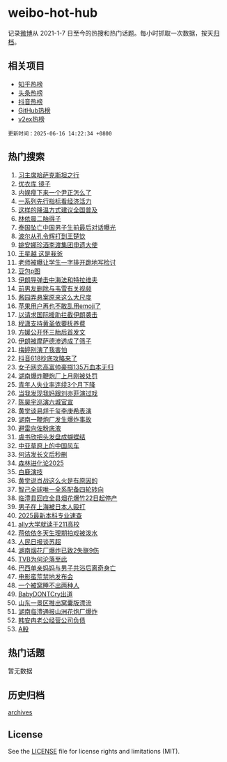 # weibo-hot-hub

记录[微博](https://www.weibo.com)从 2021-1-7 日至今的热搜和热门话题。每小时抓取一次数据，按天[归档](archives)。

## 相关项目

- [知乎热榜](https://github.com/lonnyzhang423/zhihu-hot-hub)
- [头条热榜](https://github.com/lonnyzhang423/toutiao-hot-hub)
- [抖音热榜](https://github.com/lonnyzhang423/douyin-hot-hub)
- [GitHub热榜](https://github.com/lonnyzhang423/github-hot-hub)
- [v2ex热榜](https://github.com/lonnyzhang423/v2ex-hot-hub)


`更新时间：2025-06-16 14:22:34 +0800`

## 热门搜索

1. [习主席哈萨克斯坦之行](https://m.weibo.cn/search?containerid=100103type%3D1%26t%3D10%26q%3D%23%E4%B9%A0%E4%B8%BB%E5%B8%AD%E5%93%88%E8%90%A8%E5%85%8B%E6%96%AF%E5%9D%A6%E4%B9%8B%E8%A1%8C%23&stream_entry_id=51&isnewpage=1&extparam=seat%3D1%26cate%3D10103%26q%3D%2523%25E4%25B9%25A0%25E4%25B8%25BB%25E5%25B8%25AD%25E5%2593%2588%25E8%2590%25A8%25E5%2585%258B%25E6%2596%25AF%25E5%259D%25A6%25E4%25B9%258B%25E8%25A1%258C%2523%26dgr%3D0%26filter_type%3Drealtimehot%26stream_entry_id%3D51%26c_type%3D51%26pos%3D0%26display_time%3D1750054953%26pre_seqid%3D175005495300501069412121)
1. [优衣库 镜子](https://m.weibo.cn/search?containerid=100103type%3D1%26t%3D10%26q%3D%E4%BC%98%E8%A1%A3%E5%BA%93+%E9%95%9C%E5%AD%90&stream_entry_id=31&isnewpage=1&extparam=seat%3D1%26filter_type%3Drealtimehot%26lcate%3D5001%26realpos%3D1%26cate%3D5001%26q%3D%25E4%25BC%2598%25E8%25A1%25A3%25E5%25BA%2593%2520%25E9%2595%259C%25E5%25AD%2590%26band_rank%3D1%26flag%3D2%26stream_entry_id%3D31%26pos%3D0%26c_type%3D31%26dgr%3D0%26display_time%3D1750054953%26pre_seqid%3D175005495300501069412121)
1. [内娱瘦下来一个尹正怎么了](https://m.weibo.cn/search?containerid=100103type%3D1%26t%3D10%26q%3D%E5%86%85%E5%A8%B1%E7%98%A6%E4%B8%8B%E6%9D%A5%E4%B8%80%E4%B8%AA%E5%B0%B9%E6%AD%A3%E6%80%8E%E4%B9%88%E4%BA%86&stream_entry_id=31&isnewpage=1&extparam=seat%3D1%26filter_type%3Drealtimehot%26lcate%3D5001%26realpos%3D2%26cate%3D5001%26q%3D%25E5%2586%2585%25E5%25A8%25B1%25E7%2598%25A6%25E4%25B8%258B%25E6%259D%25A5%25E4%25B8%2580%25E4%25B8%25AA%25E5%25B0%25B9%25E6%25AD%25A3%25E6%2580%258E%25E4%25B9%2588%25E4%25BA%2586%26band_rank%3D2%26flag%3D1%26stream_entry_id%3D31%26pos%3D1%26c_type%3D31%26dgr%3D0%26display_time%3D1750054953%26pre_seqid%3D175005495300501069412121)
1. [一系列先行指标看经济活力](https://m.weibo.cn/search?containerid=100103type%3D1%26t%3D10%26q%3D%23%E4%B8%80%E7%B3%BB%E5%88%97%E5%85%88%E8%A1%8C%E6%8C%87%E6%A0%87%E7%9C%8B%E7%BB%8F%E6%B5%8E%E6%B4%BB%E5%8A%9B%23&stream_entry_id=31&isnewpage=1&extparam=seat%3D1%26filter_type%3Drealtimehot%26lcate%3D5001%26realpos%3D3%26cate%3D5001%26q%3D%2523%25E4%25B8%2580%25E7%25B3%25BB%25E5%2588%2597%25E5%2585%2588%25E8%25A1%258C%25E6%258C%2587%25E6%25A0%2587%25E7%259C%258B%25E7%25BB%258F%25E6%25B5%258E%25E6%25B4%25BB%25E5%258A%259B%2523%26band_rank%3D3%26flag%3D0%26stream_entry_id%3D31%26pos%3D2%26c_type%3D31%26dgr%3D0%26display_time%3D1750054953%26pre_seqid%3D175005495300501069412121)
1. [这样的降温方式建议全国普及](https://m.weibo.cn/search?containerid=100103type%3D1%26t%3D10%26q%3D%23%E8%BF%99%E6%A0%B7%E7%9A%84%E9%99%8D%E6%B8%A9%E6%96%B9%E5%BC%8F%E5%BB%BA%E8%AE%AE%E5%85%A8%E5%9B%BD%E6%99%AE%E5%8F%8A%23&stream_entry_id=31&isnewpage=1&extparam=seat%3D1%26filter_type%3Drealtimehot%26lcate%3D5001%26c_type%3D31%26adid%3D290205%26cate%3D5001%26q%3D%2523%25E8%25BF%2599%25E6%25A0%25B7%25E7%259A%2584%25E9%2599%258D%25E6%25B8%25A9%25E6%2596%25B9%25E5%25BC%258F%25E5%25BB%25BA%25E8%25AE%25AE%25E5%2585%25A8%25E5%259B%25BD%25E6%2599%25AE%25E5%258F%258A%2523%26dgr%3D0%26topic_ad%3D1%26stream_entry_id%3D31%26pos%3D3%26is_ad_pos%3D1%26band_rank%3D4%26display_time%3D1750054953%26pre_seqid%3D175005495300501069412121)
1. [林依晨二胎得子](https://m.weibo.cn/search?containerid=100103type%3D1%26t%3D10%26q%3D%23%E6%9E%97%E4%BE%9D%E6%99%A8%E4%BA%8C%E8%83%8E%E5%BE%97%E5%AD%90%23&stream_entry_id=31&isnewpage=1&extparam=seat%3D1%26filter_type%3Drealtimehot%26lcate%3D5001%26realpos%3D4%26cate%3D5001%26q%3D%2523%25E6%259E%2597%25E4%25BE%259D%25E6%2599%25A8%25E4%25BA%258C%25E8%2583%258E%25E5%25BE%2597%25E5%25AD%2590%2523%26band_rank%3D4%26flag%3D2%26stream_entry_id%3D31%26pos%3D4%26c_type%3D31%26dgr%3D0%26display_time%3D1750054953%26pre_seqid%3D175005495300501069412121)
1. [泰国坠亡中国男子生前最后对话曝光](https://m.weibo.cn/search?containerid=100103type%3D1%26t%3D10%26q%3D%23%E6%B3%B0%E5%9B%BD%E5%9D%A0%E4%BA%A1%E4%B8%AD%E5%9B%BD%E7%94%B7%E5%AD%90%E7%94%9F%E5%89%8D%E6%9C%80%E5%90%8E%E5%AF%B9%E8%AF%9D%E6%9B%9D%E5%85%89%23&stream_entry_id=31&isnewpage=1&extparam=seat%3D1%26filter_type%3Drealtimehot%26lcate%3D5001%26realpos%3D5%26cate%3D5001%26q%3D%2523%25E6%25B3%25B0%25E5%259B%25BD%25E5%259D%25A0%25E4%25BA%25A1%25E4%25B8%25AD%25E5%259B%25BD%25E7%2594%25B7%25E5%25AD%2590%25E7%2594%259F%25E5%2589%258D%25E6%259C%2580%25E5%2590%258E%25E5%25AF%25B9%25E8%25AF%259D%25E6%259B%259D%25E5%2585%2589%2523%26band_rank%3D5%26flag%3D0%26stream_entry_id%3D31%26pos%3D5%26c_type%3D31%26dgr%3D0%26display_time%3D1750054953%26pre_seqid%3D175005495300501069412121)
1. [波尔从孔令辉打到王楚钦](https://m.weibo.cn/search?containerid=100103type%3D1%26t%3D10%26q%3D%23%E6%B3%A2%E5%B0%94%E4%BB%8E%E5%AD%94%E4%BB%A4%E8%BE%89%E6%89%93%E5%88%B0%E7%8E%8B%E6%A5%9A%E9%92%A6%23&stream_entry_id=31&isnewpage=1&extparam=seat%3D1%26filter_type%3Drealtimehot%26lcate%3D5001%26realpos%3D6%26cate%3D5001%26q%3D%2523%25E6%25B3%25A2%25E5%25B0%2594%25E4%25BB%258E%25E5%25AD%2594%25E4%25BB%25A4%25E8%25BE%2589%25E6%2589%2593%25E5%2588%25B0%25E7%258E%258B%25E6%25A5%259A%25E9%2592%25A6%2523%26band_rank%3D6%26flag%3D1%26stream_entry_id%3D31%26pos%3D6%26c_type%3D31%26dgr%3D0%26display_time%3D1750054953%26pre_seqid%3D175005495300501069412121)
1. [姚安娜珍酒李渡集团申遗大使](https://m.weibo.cn/search?containerid=100103type%3D1%26t%3D10%26q%3D%23%E5%A7%9A%E5%AE%89%E5%A8%9C%E7%8F%8D%E9%85%92%E6%9D%8E%E6%B8%A1%E9%9B%86%E5%9B%A2%E7%94%B3%E9%81%97%E5%A4%A7%E4%BD%BF%23&stream_entry_id=31&isnewpage=1&extparam=seat%3D1%26filter_type%3Drealtimehot%26lcate%3D5001%26c_type%3D31%26adid%3D290211%26cate%3D5001%26q%3D%2523%25E5%25A7%259A%25E5%25AE%2589%25E5%25A8%259C%25E7%258F%258D%25E9%2585%2592%25E6%259D%258E%25E6%25B8%25A1%25E9%259B%2586%25E5%259B%25A2%25E7%2594%25B3%25E9%2581%2597%25E5%25A4%25A7%25E4%25BD%25BF%2523%26dgr%3D0%26topic_ad%3D1%26stream_entry_id%3D31%26pos%3D7%26is_ad_pos%3D1%26band_rank%3D7%26display_time%3D1750054953%26pre_seqid%3D175005495300501069412121)
1. [王星越 这是我爸](https://m.weibo.cn/search?containerid=100103type%3D1%26t%3D10%26q%3D%E7%8E%8B%E6%98%9F%E8%B6%8A+%E8%BF%99%E6%98%AF%E6%88%91%E7%88%B8&stream_entry_id=31&isnewpage=1&extparam=seat%3D1%26filter_type%3Drealtimehot%26lcate%3D5001%26realpos%3D7%26cate%3D5001%26q%3D%25E7%258E%258B%25E6%2598%259F%25E8%25B6%258A%2520%25E8%25BF%2599%25E6%2598%25AF%25E6%2588%2591%25E7%2588%25B8%26band_rank%3D7%26flag%3D0%26stream_entry_id%3D31%26pos%3D8%26c_type%3D31%26dgr%3D0%26display_time%3D1750054953%26pre_seqid%3D175005495300501069412121)
1. [老师被曝让学生一字排开跪地写检讨](https://m.weibo.cn/search?containerid=100103type%3D1%26t%3D10%26q%3D%23%E8%80%81%E5%B8%88%E8%A2%AB%E6%9B%9D%E8%AE%A9%E5%AD%A6%E7%94%9F%E4%B8%80%E5%AD%97%E6%8E%92%E5%BC%80%E8%B7%AA%E5%9C%B0%E5%86%99%E6%A3%80%E8%AE%A8%23&stream_entry_id=31&isnewpage=1&extparam=seat%3D1%26filter_type%3Drealtimehot%26lcate%3D5001%26realpos%3D8%26cate%3D5001%26q%3D%2523%25E8%2580%2581%25E5%25B8%2588%25E8%25A2%25AB%25E6%259B%259D%25E8%25AE%25A9%25E5%25AD%25A6%25E7%2594%259F%25E4%25B8%2580%25E5%25AD%2597%25E6%258E%2592%25E5%25BC%2580%25E8%25B7%25AA%25E5%259C%25B0%25E5%2586%2599%25E6%25A3%2580%25E8%25AE%25A8%2523%26band_rank%3D8%26flag%3D1%26stream_entry_id%3D31%26pos%3D9%26c_type%3D31%26dgr%3D0%26display_time%3D1750054953%26pre_seqid%3D175005495300501069412121)
1. [豆包p图](https://m.weibo.cn/search?containerid=100103type%3D1%26t%3D10%26q%3D%E8%B1%86%E5%8C%85p%E5%9B%BE&stream_entry_id=31&isnewpage=1&extparam=seat%3D1%26filter_type%3Drealtimehot%26lcate%3D5001%26realpos%3D9%26cate%3D5001%26q%3D%25E8%25B1%2586%25E5%258C%2585p%25E5%259B%25BE%26band_rank%3D9%26flag%3D0%26stream_entry_id%3D31%26pos%3D10%26c_type%3D31%26dgr%3D0%26display_time%3D1750054953%26pre_seqid%3D175005495300501069412121)
1. [伊朗导弹击中海法和特拉维夫](https://m.weibo.cn/search?containerid=100103type%3D1%26t%3D10%26q%3D%23%E4%BC%8A%E6%9C%97%E5%AF%BC%E5%BC%B9%E5%87%BB%E4%B8%AD%E6%B5%B7%E6%B3%95%E5%92%8C%E7%89%B9%E6%8B%89%E7%BB%B4%E5%A4%AB%23&stream_entry_id=31&isnewpage=1&extparam=seat%3D1%26filter_type%3Drealtimehot%26lcate%3D5001%26realpos%3D10%26cate%3D5001%26q%3D%2523%25E4%25BC%258A%25E6%259C%2597%25E5%25AF%25BC%25E5%25BC%25B9%25E5%2587%25BB%25E4%25B8%25AD%25E6%25B5%25B7%25E6%25B3%2595%25E5%2592%258C%25E7%2589%25B9%25E6%258B%2589%25E7%25BB%25B4%25E5%25A4%25AB%2523%26band_rank%3D10%26flag%3D0%26stream_entry_id%3D31%26pos%3D11%26c_type%3D31%26dgr%3D0%26display_time%3D1750054953%26pre_seqid%3D175005495300501069412121)
1. [前男友删除与韦雪有关视频](https://m.weibo.cn/search?containerid=100103type%3D1%26t%3D10%26q%3D%23%E5%89%8D%E7%94%B7%E5%8F%8B%E5%88%A0%E9%99%A4%E4%B8%8E%E9%9F%A6%E9%9B%AA%E6%9C%89%E5%85%B3%E8%A7%86%E9%A2%91%23&stream_entry_id=31&isnewpage=1&extparam=seat%3D1%26filter_type%3Drealtimehot%26lcate%3D5001%26realpos%3D11%26cate%3D5001%26q%3D%2523%25E5%2589%258D%25E7%2594%25B7%25E5%258F%258B%25E5%2588%25A0%25E9%2599%25A4%25E4%25B8%258E%25E9%259F%25A6%25E9%259B%25AA%25E6%259C%2589%25E5%2585%25B3%25E8%25A7%2586%25E9%25A2%2591%2523%26band_rank%3D11%26flag%3D1%26stream_entry_id%3D31%26pos%3D12%26c_type%3D31%26dgr%3D0%26display_time%3D1750054953%26pre_seqid%3D175005495300501069412121)
1. [酱园弄悬案原来这么大尺度](https://m.weibo.cn/search?containerid=100103type%3D1%26t%3D10%26q%3D%E9%85%B1%E5%9B%AD%E5%BC%84%E6%82%AC%E6%A1%88%E5%8E%9F%E6%9D%A5%E8%BF%99%E4%B9%88%E5%A4%A7%E5%B0%BA%E5%BA%A6&stream_entry_id=31&isnewpage=1&extparam=seat%3D1%26filter_type%3Drealtimehot%26lcate%3D5001%26realpos%3D12%26cate%3D5001%26q%3D%25E9%2585%25B1%25E5%259B%25AD%25E5%25BC%2584%25E6%2582%25AC%25E6%25A1%2588%25E5%258E%259F%25E6%259D%25A5%25E8%25BF%2599%25E4%25B9%2588%25E5%25A4%25A7%25E5%25B0%25BA%25E5%25BA%25A6%26band_rank%3D12%26flag%3D1%26stream_entry_id%3D31%26pos%3D13%26c_type%3D31%26dgr%3D0%26display_time%3D1750054953%26pre_seqid%3D175005495300501069412121)
1. [苹果用户再也不敢乱用emoji了](https://m.weibo.cn/search?containerid=100103type%3D1%26t%3D10%26q%3D%E8%8B%B9%E6%9E%9C%E7%94%A8%E6%88%B7%E5%86%8D%E4%B9%9F%E4%B8%8D%E6%95%A2%E4%B9%B1%E7%94%A8emoji%E4%BA%86&stream_entry_id=31&isnewpage=1&extparam=seat%3D1%26filter_type%3Drealtimehot%26lcate%3D5001%26realpos%3D13%26cate%3D5001%26q%3D%25E8%258B%25B9%25E6%259E%259C%25E7%2594%25A8%25E6%2588%25B7%25E5%2586%258D%25E4%25B9%259F%25E4%25B8%258D%25E6%2595%25A2%25E4%25B9%25B1%25E7%2594%25A8emoji%25E4%25BA%2586%26band_rank%3D13%26flag%3D0%26stream_entry_id%3D31%26pos%3D14%26c_type%3D31%26dgr%3D0%26display_time%3D1750054953%26pre_seqid%3D175005495300501069412121)
1. [以请求国际援助拦截伊朗袭击](https://m.weibo.cn/search?containerid=100103type%3D1%26t%3D10%26q%3D%E4%BB%A5%E8%AF%B7%E6%B1%82%E5%9B%BD%E9%99%85%E6%8F%B4%E5%8A%A9%E6%8B%A6%E6%88%AA%E4%BC%8A%E6%9C%97%E8%A2%AD%E5%87%BB&stream_entry_id=31&isnewpage=1&extparam=seat%3D1%26filter_type%3Drealtimehot%26lcate%3D5001%26realpos%3D14%26cate%3D5001%26q%3D%25E4%25BB%25A5%25E8%25AF%25B7%25E6%25B1%2582%25E5%259B%25BD%25E9%2599%2585%25E6%258F%25B4%25E5%258A%25A9%25E6%258B%25A6%25E6%2588%25AA%25E4%25BC%258A%25E6%259C%2597%25E8%25A2%25AD%25E5%2587%25BB%26band_rank%3D14%26flag%3D0%26stream_entry_id%3D31%26pos%3D15%26c_type%3D31%26dgr%3D0%26display_time%3D1750054953%26pre_seqid%3D175005495300501069412121)
1. [程潇支持黄圣依要抚养费](https://m.weibo.cn/search?containerid=100103type%3D1%26t%3D10%26q%3D%E7%A8%8B%E6%BD%87%E6%94%AF%E6%8C%81%E9%BB%84%E5%9C%A3%E4%BE%9D%E8%A6%81%E6%8A%9A%E5%85%BB%E8%B4%B9&stream_entry_id=31&isnewpage=1&extparam=seat%3D1%26filter_type%3Drealtimehot%26lcate%3D5001%26realpos%3D15%26cate%3D5001%26q%3D%25E7%25A8%258B%25E6%25BD%2587%25E6%2594%25AF%25E6%258C%2581%25E9%25BB%2584%25E5%259C%25A3%25E4%25BE%259D%25E8%25A6%2581%25E6%258A%259A%25E5%2585%25BB%25E8%25B4%25B9%26band_rank%3D15%26flag%3D1%26stream_entry_id%3D31%26pos%3D16%26c_type%3D31%26dgr%3D0%26display_time%3D1750054953%26pre_seqid%3D175005495300501069412121)
1. [方媛公开怀三胎后首发文](https://m.weibo.cn/search?containerid=100103type%3D1%26t%3D10%26q%3D%23%E6%96%B9%E5%AA%9B%E5%85%AC%E5%BC%80%E6%80%80%E4%B8%89%E8%83%8E%E5%90%8E%E9%A6%96%E5%8F%91%E6%96%87%23&stream_entry_id=31&isnewpage=1&extparam=seat%3D1%26filter_type%3Drealtimehot%26lcate%3D5001%26realpos%3D16%26cate%3D5001%26q%3D%2523%25E6%2596%25B9%25E5%25AA%259B%25E5%2585%25AC%25E5%25BC%2580%25E6%2580%2580%25E4%25B8%2589%25E8%2583%258E%25E5%2590%258E%25E9%25A6%2596%25E5%258F%2591%25E6%2596%2587%2523%26band_rank%3D16%26flag%3D1%26stream_entry_id%3D31%26pos%3D17%26c_type%3D31%26dgr%3D0%26display_time%3D1750054953%26pre_seqid%3D175005495300501069412121)
1. [伊朗被摩萨德渗透成了筛子](https://m.weibo.cn/search?containerid=100103type%3D1%26t%3D10%26q%3D%23%E4%BC%8A%E6%9C%97%E8%A2%AB%E6%91%A9%E8%90%A8%E5%BE%B7%E6%B8%97%E9%80%8F%E6%88%90%E4%BA%86%E7%AD%9B%E5%AD%90%23&stream_entry_id=31&isnewpage=1&extparam=seat%3D1%26filter_type%3Drealtimehot%26lcate%3D5001%26realpos%3D17%26cate%3D5001%26q%3D%2523%25E4%25BC%258A%25E6%259C%2597%25E8%25A2%25AB%25E6%2591%25A9%25E8%2590%25A8%25E5%25BE%25B7%25E6%25B8%2597%25E9%2580%258F%25E6%2588%2590%25E4%25BA%2586%25E7%25AD%259B%25E5%25AD%2590%2523%26band_rank%3D17%26flag%3D0%26stream_entry_id%3D31%26pos%3D18%26c_type%3D31%26dgr%3D0%26display_time%3D1750054953%26pre_seqid%3D175005495300501069412121)
1. [梅婷别演了我害怕](https://m.weibo.cn/search?containerid=100103type%3D1%26t%3D10%26q%3D%E6%A2%85%E5%A9%B7%E5%88%AB%E6%BC%94%E4%BA%86%E6%88%91%E5%AE%B3%E6%80%95&stream_entry_id=31&isnewpage=1&extparam=seat%3D1%26filter_type%3Drealtimehot%26lcate%3D5001%26realpos%3D18%26cate%3D5001%26q%3D%25E6%25A2%2585%25E5%25A9%25B7%25E5%2588%25AB%25E6%25BC%2594%25E4%25BA%2586%25E6%2588%2591%25E5%25AE%25B3%25E6%2580%2595%26band_rank%3D18%26flag%3D2%26stream_entry_id%3D31%26pos%3D19%26c_type%3D31%26dgr%3D0%26display_time%3D1750054953%26pre_seqid%3D175005495300501069412121)
1. [抖音618抄底攻略来了](https://m.weibo.cn/search?containerid=100103type%3D1%26t%3D10%26q%3D%23%E6%8A%96%E9%9F%B3618%E6%8A%84%E5%BA%95%E6%94%BB%E7%95%A5%E6%9D%A5%E4%BA%86%23&stream_entry_id=31&isnewpage=1&extparam=seat%3D1%26filter_type%3Drealtimehot%26lcate%3D5001%26realpos%3D19%26cate%3D5001%26q%3D%2523%25E6%258A%2596%25E9%259F%25B3618%25E6%258A%2584%25E5%25BA%2595%25E6%2594%25BB%25E7%2595%25A5%25E6%259D%25A5%25E4%25BA%2586%2523%26band_rank%3D19%26flag%3D1%26stream_entry_id%3D31%26pos%3D20%26c_type%3D31%26dgr%3D0%26display_time%3D1750054953%26pre_seqid%3D175005495300501069412121)
1. [女子网恋高富帅豪掷135万血本无归](https://m.weibo.cn/search?containerid=100103type%3D1%26t%3D10%26q%3D%23%E5%A5%B3%E5%AD%90%E7%BD%91%E6%81%8B%E9%AB%98%E5%AF%8C%E5%B8%85%E8%B1%AA%E6%8E%B7135%E4%B8%87%E8%A1%80%E6%9C%AC%E6%97%A0%E5%BD%92%23&stream_entry_id=31&isnewpage=1&extparam=seat%3D1%26filter_type%3Drealtimehot%26lcate%3D5001%26realpos%3D20%26cate%3D5001%26q%3D%2523%25E5%25A5%25B3%25E5%25AD%2590%25E7%25BD%2591%25E6%2581%258B%25E9%25AB%2598%25E5%25AF%258C%25E5%25B8%2585%25E8%25B1%25AA%25E6%258E%25B7135%25E4%25B8%2587%25E8%25A1%2580%25E6%259C%25AC%25E6%2597%25A0%25E5%25BD%2592%2523%26band_rank%3D20%26flag%3D1%26stream_entry_id%3D31%26pos%3D21%26c_type%3D31%26dgr%3D0%26display_time%3D1750054953%26pre_seqid%3D175005495300501069412121)
1. [湖南爆炸鞭炮厂上月刚被处罚](https://m.weibo.cn/search?containerid=100103type%3D1%26t%3D10%26q%3D%23%E6%B9%96%E5%8D%97%E7%88%86%E7%82%B8%E9%9E%AD%E7%82%AE%E5%8E%82%E4%B8%8A%E6%9C%88%E5%88%9A%E8%A2%AB%E5%A4%84%E7%BD%9A%23&stream_entry_id=31&isnewpage=1&extparam=seat%3D1%26filter_type%3Drealtimehot%26lcate%3D5001%26realpos%3D21%26cate%3D5001%26q%3D%2523%25E6%25B9%2596%25E5%258D%2597%25E7%2588%2586%25E7%2582%25B8%25E9%259E%25AD%25E7%2582%25AE%25E5%258E%2582%25E4%25B8%258A%25E6%259C%2588%25E5%2588%259A%25E8%25A2%25AB%25E5%25A4%2584%25E7%25BD%259A%2523%26band_rank%3D21%26flag%3D1%26stream_entry_id%3D31%26pos%3D22%26c_type%3D31%26dgr%3D0%26display_time%3D1750054953%26pre_seqid%3D175005495300501069412121)
1. [青年人失业率连续3个月下降](https://m.weibo.cn/search?containerid=100103type%3D1%26t%3D10%26q%3D%23%E9%9D%92%E5%B9%B4%E4%BA%BA%E5%A4%B1%E4%B8%9A%E7%8E%87%E8%BF%9E%E7%BB%AD3%E4%B8%AA%E6%9C%88%E4%B8%8B%E9%99%8D%23&stream_entry_id=31&isnewpage=1&extparam=seat%3D1%26filter_type%3Drealtimehot%26lcate%3D5001%26realpos%3D22%26cate%3D5001%26q%3D%2523%25E9%259D%2592%25E5%25B9%25B4%25E4%25BA%25BA%25E5%25A4%25B1%25E4%25B8%259A%25E7%258E%2587%25E8%25BF%259E%25E7%25BB%25AD3%25E4%25B8%25AA%25E6%259C%2588%25E4%25B8%258B%25E9%2599%258D%2523%26band_rank%3D22%26flag%3D1%26stream_entry_id%3D31%26pos%3D23%26c_type%3D31%26dgr%3D0%26display_time%3D1750054953%26pre_seqid%3D175005495300501069412121)
1. [当我发现我妈跟刘亦菲演过戏](https://m.weibo.cn/search?containerid=100103type%3D1%26t%3D10%26q%3D%E5%BD%93%E6%88%91%E5%8F%91%E7%8E%B0%E6%88%91%E5%A6%88%E8%B7%9F%E5%88%98%E4%BA%A6%E8%8F%B2%E6%BC%94%E8%BF%87%E6%88%8F&stream_entry_id=31&isnewpage=1&extparam=seat%3D1%26filter_type%3Drealtimehot%26lcate%3D5001%26realpos%3D23%26cate%3D5001%26q%3D%25E5%25BD%2593%25E6%2588%2591%25E5%258F%2591%25E7%258E%25B0%25E6%2588%2591%25E5%25A6%2588%25E8%25B7%259F%25E5%2588%2598%25E4%25BA%25A6%25E8%258F%25B2%25E6%25BC%2594%25E8%25BF%2587%25E6%2588%258F%26band_rank%3D23%26flag%3D0%26stream_entry_id%3D31%26pos%3D24%26c_type%3D31%26dgr%3D0%26display_time%3D1750054953%26pre_seqid%3D175005495300501069412121)
1. [陈昊宇巡演六城官宣](https://m.weibo.cn/search?containerid=100103type%3D1%26t%3D10%26q%3D%23%E9%99%88%E6%98%8A%E5%AE%87%E5%B7%A1%E6%BC%94%E5%85%AD%E5%9F%8E%E5%AE%98%E5%AE%A3%23&stream_entry_id=31&isnewpage=1&extparam=seat%3D1%26filter_type%3Drealtimehot%26lcate%3D5001%26realpos%3D24%26cate%3D5001%26q%3D%2523%25E9%2599%2588%25E6%2598%258A%25E5%25AE%2587%25E5%25B7%25A1%25E6%25BC%2594%25E5%2585%25AD%25E5%259F%258E%25E5%25AE%2598%25E5%25AE%25A3%2523%26band_rank%3D24%26flag%3D1%26stream_entry_id%3D31%26pos%3D25%26c_type%3D31%26dgr%3D0%26display_time%3D1750054953%26pre_seqid%3D175005495300501069412121)
1. [黄觉谈易烊千玺李庚希表演](https://m.weibo.cn/search?containerid=100103type%3D1%26t%3D10%26q%3D%23%E9%BB%84%E8%A7%89%E8%B0%88%E6%98%93%E7%83%8A%E5%8D%83%E7%8E%BA%E6%9D%8E%E5%BA%9A%E5%B8%8C%E8%A1%A8%E6%BC%94%23&stream_entry_id=31&isnewpage=1&extparam=seat%3D1%26filter_type%3Drealtimehot%26lcate%3D5001%26realpos%3D25%26cate%3D5001%26q%3D%2523%25E9%25BB%2584%25E8%25A7%2589%25E8%25B0%2588%25E6%2598%2593%25E7%2583%258A%25E5%258D%2583%25E7%258E%25BA%25E6%259D%258E%25E5%25BA%259A%25E5%25B8%258C%25E8%25A1%25A8%25E6%25BC%2594%2523%26band_rank%3D25%26flag%3D1%26stream_entry_id%3D31%26pos%3D26%26c_type%3D31%26dgr%3D0%26display_time%3D1750054953%26pre_seqid%3D175005495300501069412121)
1. [湖南一鞭炮厂发生爆炸事故](https://m.weibo.cn/search?containerid=100103type%3D1%26t%3D10%26q%3D%23%E6%B9%96%E5%8D%97%E4%B8%80%E9%9E%AD%E7%82%AE%E5%8E%82%E5%8F%91%E7%94%9F%E7%88%86%E7%82%B8%E4%BA%8B%E6%95%85%23&stream_entry_id=31&isnewpage=1&extparam=seat%3D1%26filter_type%3Drealtimehot%26lcate%3D5001%26realpos%3D26%26cate%3D5001%26q%3D%2523%25E6%25B9%2596%25E5%258D%2597%25E4%25B8%2580%25E9%259E%25AD%25E7%2582%25AE%25E5%258E%2582%25E5%258F%2591%25E7%2594%259F%25E7%2588%2586%25E7%2582%25B8%25E4%25BA%258B%25E6%2595%2585%2523%26band_rank%3D26%26flag%3D0%26stream_entry_id%3D31%26pos%3D27%26c_type%3D31%26dgr%3D0%26display_time%3D1750054953%26pre_seqid%3D175005495300501069412121)
1. [避雷向佐粉底液](https://m.weibo.cn/search?containerid=100103type%3D1%26t%3D10%26q%3D%E9%81%BF%E9%9B%B7%E5%90%91%E4%BD%90%E7%B2%89%E5%BA%95%E6%B6%B2&stream_entry_id=31&isnewpage=1&extparam=seat%3D1%26filter_type%3Drealtimehot%26lcate%3D5001%26realpos%3D27%26cate%3D5001%26q%3D%25E9%2581%25BF%25E9%259B%25B7%25E5%2590%2591%25E4%25BD%2590%25E7%25B2%2589%25E5%25BA%2595%25E6%25B6%25B2%26band_rank%3D27%26flag%3D1%26stream_entry_id%3D31%26pos%3D28%26c_type%3D31%26dgr%3D0%26display_time%3D1750054953%26pre_seqid%3D175005495300501069412121)
1. [虞书欣把头发盘成蝴蝶结](https://m.weibo.cn/search?containerid=100103type%3D1%26t%3D10%26q%3D%E8%99%9E%E4%B9%A6%E6%AC%A3%E6%8A%8A%E5%A4%B4%E5%8F%91%E7%9B%98%E6%88%90%E8%9D%B4%E8%9D%B6%E7%BB%93&stream_entry_id=31&isnewpage=1&extparam=seat%3D1%26filter_type%3Drealtimehot%26lcate%3D5001%26realpos%3D28%26cate%3D5001%26q%3D%25E8%2599%259E%25E4%25B9%25A6%25E6%25AC%25A3%25E6%258A%258A%25E5%25A4%25B4%25E5%258F%2591%25E7%259B%2598%25E6%2588%2590%25E8%259D%25B4%25E8%259D%25B6%25E7%25BB%2593%26band_rank%3D28%26flag%3D1%26stream_entry_id%3D31%26pos%3D29%26c_type%3D31%26dgr%3D0%26display_time%3D1750054953%26pre_seqid%3D175005495300501069412121)
1. [中亚草原上的中国风车](https://m.weibo.cn/search?containerid=100103type%3D1%26t%3D10%26q%3D%23%E4%B8%AD%E4%BA%9A%E8%8D%89%E5%8E%9F%E4%B8%8A%E7%9A%84%E4%B8%AD%E5%9B%BD%E9%A3%8E%E8%BD%A6%23&stream_entry_id=31&isnewpage=1&extparam=seat%3D1%26filter_type%3Drealtimehot%26lcate%3D5001%26realpos%3D29%26cate%3D5001%26q%3D%2523%25E4%25B8%25AD%25E4%25BA%259A%25E8%258D%2589%25E5%258E%259F%25E4%25B8%258A%25E7%259A%2584%25E4%25B8%25AD%25E5%259B%25BD%25E9%25A3%258E%25E8%25BD%25A6%2523%26band_rank%3D29%26flag%3D1%26stream_entry_id%3D31%26pos%3D30%26c_type%3D31%26dgr%3D0%26display_time%3D1750054953%26pre_seqid%3D175005495300501069412121)
1. [何洁发长文后秒删](https://m.weibo.cn/search?containerid=100103type%3D1%26t%3D10%26q%3D%23%E4%BD%95%E6%B4%81%E5%8F%91%E9%95%BF%E6%96%87%E5%90%8E%E7%A7%92%E5%88%A0%23&stream_entry_id=31&isnewpage=1&extparam=seat%3D1%26filter_type%3Drealtimehot%26lcate%3D5001%26realpos%3D30%26cate%3D5001%26q%3D%2523%25E4%25BD%2595%25E6%25B4%2581%25E5%258F%2591%25E9%2595%25BF%25E6%2596%2587%25E5%2590%258E%25E7%25A7%2592%25E5%2588%25A0%2523%26band_rank%3D30%26flag%3D0%26stream_entry_id%3D31%26pos%3D31%26c_type%3D31%26dgr%3D0%26display_time%3D1750054953%26pre_seqid%3D175005495300501069412121)
1. [森林进化论2025](https://m.weibo.cn/search?containerid=100103type%3D1%26t%3D10%26q%3D%23%E6%A3%AE%E6%9E%97%E8%BF%9B%E5%8C%96%E8%AE%BA2025%23&stream_entry_id=31&isnewpage=1&extparam=seat%3D1%26filter_type%3Drealtimehot%26lcate%3D5001%26realpos%3D31%26cate%3D5001%26q%3D%2523%25E6%25A3%25AE%25E6%259E%2597%25E8%25BF%259B%25E5%258C%2596%25E8%25AE%25BA2025%2523%26band_rank%3D31%26flag%3D1%26stream_entry_id%3D31%26pos%3D32%26c_type%3D31%26dgr%3D0%26display_time%3D1750054953%26pre_seqid%3D175005495300501069412121)
1. [白鹿演技](https://m.weibo.cn/search?containerid=100103type%3D1%26t%3D10%26q%3D%E7%99%BD%E9%B9%BF%E6%BC%94%E6%8A%80&stream_entry_id=31&isnewpage=1&extparam=seat%3D1%26filter_type%3Drealtimehot%26lcate%3D5001%26realpos%3D32%26cate%3D5001%26q%3D%25E7%2599%25BD%25E9%25B9%25BF%25E6%25BC%2594%25E6%258A%2580%26band_rank%3D32%26flag%3D0%26stream_entry_id%3D31%26pos%3D33%26c_type%3D31%26dgr%3D0%26display_time%3D1750054953%26pre_seqid%3D175005495300501069412121)
1. [黄觉说肖战这么火是有原因的](https://m.weibo.cn/search?containerid=100103type%3D1%26t%3D10%26q%3D%23%E9%BB%84%E8%A7%89%E8%AF%B4%E8%82%96%E6%88%98%E8%BF%99%E4%B9%88%E7%81%AB%E6%98%AF%E6%9C%89%E5%8E%9F%E5%9B%A0%E7%9A%84%23&stream_entry_id=31&isnewpage=1&extparam=seat%3D1%26filter_type%3Drealtimehot%26lcate%3D5001%26realpos%3D33%26cate%3D5001%26q%3D%2523%25E9%25BB%2584%25E8%25A7%2589%25E8%25AF%25B4%25E8%2582%2596%25E6%2588%2598%25E8%25BF%2599%25E4%25B9%2588%25E7%2581%25AB%25E6%2598%25AF%25E6%259C%2589%25E5%258E%259F%25E5%259B%25A0%25E7%259A%2584%2523%26band_rank%3D33%26flag%3D1%26stream_entry_id%3D31%26pos%3D34%26c_type%3D31%26dgr%3D0%26display_time%3D1750054953%26pre_seqid%3D175005495300501069412121)
1. [智己全球唯一全系配备四轮转向](https://m.weibo.cn/search?containerid=100103type%3D1%26t%3D10%26q%3D%23%E6%99%BA%E5%B7%B1%E5%85%A8%E7%90%83%E5%94%AF%E4%B8%80%E5%85%A8%E7%B3%BB%E9%85%8D%E5%A4%87%E5%9B%9B%E8%BD%AE%E8%BD%AC%E5%90%91%23&stream_entry_id=31&isnewpage=1&extparam=seat%3D1%26filter_type%3Drealtimehot%26lcate%3D5001%26realpos%3D34%26cate%3D5001%26q%3D%2523%25E6%2599%25BA%25E5%25B7%25B1%25E5%2585%25A8%25E7%2590%2583%25E5%2594%25AF%25E4%25B8%2580%25E5%2585%25A8%25E7%25B3%25BB%25E9%2585%258D%25E5%25A4%2587%25E5%259B%259B%25E8%25BD%25AE%25E8%25BD%25AC%25E5%2590%2591%2523%26band_rank%3D34%26flag%3D1%26stream_entry_id%3D31%26pos%3D35%26c_type%3D31%26dgr%3D0%26display_time%3D1750054953%26pre_seqid%3D175005495300501069412121)
1. [临澧县回应全县烟花爆竹22日起停产](https://m.weibo.cn/search?containerid=100103type%3D1%26t%3D10%26q%3D%23%E4%B8%B4%E6%BE%A7%E5%8E%BF%E5%9B%9E%E5%BA%94%E5%85%A8%E5%8E%BF%E7%83%9F%E8%8A%B1%E7%88%86%E7%AB%B922%E6%97%A5%E8%B5%B7%E5%81%9C%E4%BA%A7%23&stream_entry_id=31&isnewpage=1&extparam=seat%3D1%26filter_type%3Drealtimehot%26lcate%3D5001%26realpos%3D35%26cate%3D5001%26q%3D%2523%25E4%25B8%25B4%25E6%25BE%25A7%25E5%258E%25BF%25E5%259B%259E%25E5%25BA%2594%25E5%2585%25A8%25E5%258E%25BF%25E7%2583%259F%25E8%258A%25B1%25E7%2588%2586%25E7%25AB%25B922%25E6%2597%25A5%25E8%25B5%25B7%25E5%2581%259C%25E4%25BA%25A7%2523%26band_rank%3D35%26flag%3D1%26stream_entry_id%3D31%26pos%3D36%26c_type%3D31%26dgr%3D0%26display_time%3D1750054953%26pre_seqid%3D175005495300501069412121)
1. [男子在上海被日本人殴打](https://m.weibo.cn/search?containerid=100103type%3D1%26t%3D10%26q%3D%E7%94%B7%E5%AD%90%E5%9C%A8%E4%B8%8A%E6%B5%B7%E8%A2%AB%E6%97%A5%E6%9C%AC%E4%BA%BA%E6%AE%B4%E6%89%93&stream_entry_id=31&isnewpage=1&extparam=seat%3D1%26filter_type%3Drealtimehot%26lcate%3D5001%26realpos%3D36%26cate%3D5001%26q%3D%25E7%2594%25B7%25E5%25AD%2590%25E5%259C%25A8%25E4%25B8%258A%25E6%25B5%25B7%25E8%25A2%25AB%25E6%2597%25A5%25E6%259C%25AC%25E4%25BA%25BA%25E6%25AE%25B4%25E6%2589%2593%26band_rank%3D36%26flag%3D0%26stream_entry_id%3D31%26pos%3D37%26c_type%3D31%26dgr%3D0%26display_time%3D1750054953%26pre_seqid%3D175005495300501069412121)
1. [2025最新本科专业速查](https://m.weibo.cn/search?containerid=100103type%3D1%26t%3D10%26q%3D%232025%E6%9C%80%E6%96%B0%E6%9C%AC%E7%A7%91%E4%B8%93%E4%B8%9A%E9%80%9F%E6%9F%A5%23&stream_entry_id=31&isnewpage=1&extparam=seat%3D1%26filter_type%3Drealtimehot%26lcate%3D5001%26realpos%3D37%26cate%3D5001%26q%3D%25232025%25E6%259C%2580%25E6%2596%25B0%25E6%259C%25AC%25E7%25A7%2591%25E4%25B8%2593%25E4%25B8%259A%25E9%2580%259F%25E6%259F%25A5%2523%26band_rank%3D37%26flag%3D0%26stream_entry_id%3D31%26pos%3D38%26c_type%3D31%26dgr%3D0%26display_time%3D1750054953%26pre_seqid%3D175005495300501069412121)
1. [ally大学就读于211高校](https://m.weibo.cn/search?containerid=100103type%3D1%26t%3D10%26q%3D%23ally%E5%A4%A7%E5%AD%A6%E5%B0%B1%E8%AF%BB%E4%BA%8E211%E9%AB%98%E6%A0%A1%23&stream_entry_id=31&isnewpage=1&extparam=seat%3D1%26filter_type%3Drealtimehot%26lcate%3D5001%26realpos%3D38%26cate%3D5001%26q%3D%2523ally%25E5%25A4%25A7%25E5%25AD%25A6%25E5%25B0%25B1%25E8%25AF%25BB%25E4%25BA%258E211%25E9%25AB%2598%25E6%25A0%25A1%2523%26band_rank%3D38%26flag%3D1%26stream_entry_id%3D31%26pos%3D39%26c_type%3D31%26dgr%3D0%26display_time%3D1750054953%26pre_seqid%3D175005495300501069412121)
1. [蒋依依冬天生理期拍戏被泼水](https://m.weibo.cn/search?containerid=100103type%3D1%26t%3D10%26q%3D%E8%92%8B%E4%BE%9D%E4%BE%9D%E5%86%AC%E5%A4%A9%E7%94%9F%E7%90%86%E6%9C%9F%E6%8B%8D%E6%88%8F%E8%A2%AB%E6%B3%BC%E6%B0%B4&stream_entry_id=31&isnewpage=1&extparam=seat%3D1%26filter_type%3Drealtimehot%26lcate%3D5001%26realpos%3D39%26cate%3D5001%26q%3D%25E8%2592%258B%25E4%25BE%259D%25E4%25BE%259D%25E5%2586%25AC%25E5%25A4%25A9%25E7%2594%259F%25E7%2590%2586%25E6%259C%259F%25E6%258B%258D%25E6%2588%258F%25E8%25A2%25AB%25E6%25B3%25BC%25E6%25B0%25B4%26band_rank%3D39%26flag%3D1%26stream_entry_id%3D31%26pos%3D40%26c_type%3D31%26dgr%3D0%26display_time%3D1750054953%26pre_seqid%3D175005495300501069412121)
1. [人民日报谈苏超](https://m.weibo.cn/search?containerid=100103type%3D1%26t%3D10%26q%3D%23%E4%BA%BA%E6%B0%91%E6%97%A5%E6%8A%A5%E8%B0%88%E8%8B%8F%E8%B6%85%23&stream_entry_id=31&isnewpage=1&extparam=seat%3D1%26filter_type%3Drealtimehot%26lcate%3D5001%26realpos%3D40%26cate%3D5001%26q%3D%2523%25E4%25BA%25BA%25E6%25B0%2591%25E6%2597%25A5%25E6%258A%25A5%25E8%25B0%2588%25E8%258B%258F%25E8%25B6%2585%2523%26band_rank%3D40%26flag%3D1%26stream_entry_id%3D31%26pos%3D41%26c_type%3D31%26dgr%3D0%26display_time%3D1750054953%26pre_seqid%3D175005495300501069412121)
1. [湖南烟花厂爆炸已致2失联9伤](https://m.weibo.cn/search?containerid=100103type%3D1%26t%3D10%26q%3D%23%E6%B9%96%E5%8D%97%E7%83%9F%E8%8A%B1%E5%8E%82%E7%88%86%E7%82%B8%E5%B7%B2%E8%87%B42%E5%A4%B1%E8%81%949%E4%BC%A4%23&stream_entry_id=31&isnewpage=1&extparam=seat%3D1%26filter_type%3Drealtimehot%26lcate%3D5001%26realpos%3D41%26cate%3D5001%26q%3D%2523%25E6%25B9%2596%25E5%258D%2597%25E7%2583%259F%25E8%258A%25B1%25E5%258E%2582%25E7%2588%2586%25E7%2582%25B8%25E5%25B7%25B2%25E8%2587%25B42%25E5%25A4%25B1%25E8%2581%25949%25E4%25BC%25A4%2523%26band_rank%3D41%26flag%3D1%26stream_entry_id%3D31%26pos%3D42%26c_type%3D31%26dgr%3D0%26display_time%3D1750054953%26pre_seqid%3D175005495300501069412121)
1. [TVB为何沦落至此](https://m.weibo.cn/search?containerid=100103type%3D1%26t%3D10%26q%3DTVB%E4%B8%BA%E4%BD%95%E6%B2%A6%E8%90%BD%E8%87%B3%E6%AD%A4&stream_entry_id=31&isnewpage=1&extparam=seat%3D1%26filter_type%3Drealtimehot%26lcate%3D5001%26realpos%3D42%26cate%3D5001%26q%3DTVB%25E4%25B8%25BA%25E4%25BD%2595%25E6%25B2%25A6%25E8%2590%25BD%25E8%2587%25B3%25E6%25AD%25A4%26band_rank%3D42%26flag%3D1%26stream_entry_id%3D31%26pos%3D43%26c_type%3D31%26dgr%3D0%26display_time%3D1750054953%26pre_seqid%3D175005495300501069412121)
1. [巴西单亲妈妈与男子共浴后离奇身亡](https://m.weibo.cn/search?containerid=100103type%3D1%26t%3D10%26q%3D%23%E5%B7%B4%E8%A5%BF%E5%8D%95%E4%BA%B2%E5%A6%88%E5%A6%88%E4%B8%8E%E7%94%B7%E5%AD%90%E5%85%B1%E6%B5%B4%E5%90%8E%E7%A6%BB%E5%A5%87%E8%BA%AB%E4%BA%A1%23&stream_entry_id=31&isnewpage=1&extparam=seat%3D1%26filter_type%3Drealtimehot%26lcate%3D5001%26realpos%3D43%26cate%3D5001%26q%3D%2523%25E5%25B7%25B4%25E8%25A5%25BF%25E5%258D%2595%25E4%25BA%25B2%25E5%25A6%2588%25E5%25A6%2588%25E4%25B8%258E%25E7%2594%25B7%25E5%25AD%2590%25E5%2585%25B1%25E6%25B5%25B4%25E5%2590%258E%25E7%25A6%25BB%25E5%25A5%2587%25E8%25BA%25AB%25E4%25BA%25A1%2523%26band_rank%3D43%26flag%3D1%26stream_entry_id%3D31%26pos%3D44%26c_type%3D31%26dgr%3D0%26display_time%3D1750054953%26pre_seqid%3D175005495300501069412121)
1. [电影蛮荒禁地发布会](https://m.weibo.cn/search?containerid=100103type%3D1%26t%3D10%26q%3D%23%E7%94%B5%E5%BD%B1%E8%9B%AE%E8%8D%92%E7%A6%81%E5%9C%B0%E5%8F%91%E5%B8%83%E4%BC%9A%23&stream_entry_id=31&isnewpage=1&extparam=seat%3D1%26filter_type%3Drealtimehot%26lcate%3D5001%26realpos%3D44%26cate%3D5001%26q%3D%2523%25E7%2594%25B5%25E5%25BD%25B1%25E8%259B%25AE%25E8%258D%2592%25E7%25A6%2581%25E5%259C%25B0%25E5%258F%2591%25E5%25B8%2583%25E4%25BC%259A%2523%26band_rank%3D44%26flag%3D1%26stream_entry_id%3D31%26pos%3D45%26c_type%3D31%26dgr%3D0%26display_time%3D1750054953%26pre_seqid%3D175005495300501069412121)
1. [一个被窝睡不出两种人](https://m.weibo.cn/search?containerid=100103type%3D1%26t%3D10%26q%3D%E4%B8%80%E4%B8%AA%E8%A2%AB%E7%AA%9D%E7%9D%A1%E4%B8%8D%E5%87%BA%E4%B8%A4%E7%A7%8D%E4%BA%BA&stream_entry_id=31&isnewpage=1&extparam=seat%3D1%26filter_type%3Drealtimehot%26lcate%3D5001%26realpos%3D45%26cate%3D5001%26q%3D%25E4%25B8%2580%25E4%25B8%25AA%25E8%25A2%25AB%25E7%25AA%259D%25E7%259D%25A1%25E4%25B8%258D%25E5%2587%25BA%25E4%25B8%25A4%25E7%25A7%258D%25E4%25BA%25BA%26band_rank%3D45%26flag%3D1%26stream_entry_id%3D31%26pos%3D46%26c_type%3D31%26dgr%3D0%26display_time%3D1750054953%26pre_seqid%3D175005495300501069412121)
1. [BabyDONTCry出道](https://m.weibo.cn/search?containerid=100103type%3D1%26t%3D10%26q%3D%23BabyDONTCry%E5%87%BA%E9%81%93%23&stream_entry_id=31&isnewpage=1&extparam=seat%3D1%26filter_type%3Drealtimehot%26lcate%3D5001%26realpos%3D46%26cate%3D5001%26q%3D%2523BabyDONTCry%25E5%2587%25BA%25E9%2581%2593%2523%26band_rank%3D46%26flag%3D0%26stream_entry_id%3D31%26pos%3D47%26c_type%3D31%26dgr%3D0%26display_time%3D1750054953%26pre_seqid%3D175005495300501069412121)
1. [山东一景区推出窝囊版漂流](https://m.weibo.cn/search?containerid=100103type%3D1%26t%3D10%26q%3D%23%E5%B1%B1%E4%B8%9C%E4%B8%80%E6%99%AF%E5%8C%BA%E6%8E%A8%E5%87%BA%E7%AA%9D%E5%9B%8A%E7%89%88%E6%BC%82%E6%B5%81%23&stream_entry_id=31&isnewpage=1&extparam=seat%3D1%26filter_type%3Drealtimehot%26lcate%3D5001%26realpos%3D47%26cate%3D5001%26q%3D%2523%25E5%25B1%25B1%25E4%25B8%259C%25E4%25B8%2580%25E6%2599%25AF%25E5%258C%25BA%25E6%258E%25A8%25E5%2587%25BA%25E7%25AA%259D%25E5%259B%258A%25E7%2589%2588%25E6%25BC%2582%25E6%25B5%2581%2523%26band_rank%3D47%26flag%3D1%26stream_entry_id%3D31%26pos%3D48%26c_type%3D31%26dgr%3D0%26display_time%3D1750054953%26pre_seqid%3D175005495300501069412121)
1. [湖南临澧通报山洲花炮厂爆炸](https://m.weibo.cn/search?containerid=100103type%3D1%26t%3D10%26q%3D%23%E6%B9%96%E5%8D%97%E4%B8%B4%E6%BE%A7%E9%80%9A%E6%8A%A5%E5%B1%B1%E6%B4%B2%E8%8A%B1%E7%82%AE%E5%8E%82%E7%88%86%E7%82%B8%23&stream_entry_id=31&isnewpage=1&extparam=seat%3D1%26filter_type%3Drealtimehot%26lcate%3D5001%26realpos%3D48%26cate%3D5001%26q%3D%2523%25E6%25B9%2596%25E5%258D%2597%25E4%25B8%25B4%25E6%25BE%25A7%25E9%2580%259A%25E6%258A%25A5%25E5%25B1%25B1%25E6%25B4%25B2%25E8%258A%25B1%25E7%2582%25AE%25E5%258E%2582%25E7%2588%2586%25E7%2582%25B8%2523%26band_rank%3D48%26flag%3D0%26stream_entry_id%3D31%26pos%3D49%26c_type%3D31%26dgr%3D0%26display_time%3D1750054953%26pre_seqid%3D175005495300501069412121)
1. [韩安冉老公经营公司负债](https://m.weibo.cn/search?containerid=100103type%3D1%26t%3D10%26q%3D%23%E9%9F%A9%E5%AE%89%E5%86%89%E8%80%81%E5%85%AC%E7%BB%8F%E8%90%A5%E5%85%AC%E5%8F%B8%E8%B4%9F%E5%80%BA%23&stream_entry_id=31&isnewpage=1&extparam=seat%3D1%26filter_type%3Drealtimehot%26lcate%3D5001%26realpos%3D49%26cate%3D5001%26q%3D%2523%25E9%259F%25A9%25E5%25AE%2589%25E5%2586%2589%25E8%2580%2581%25E5%2585%25AC%25E7%25BB%258F%25E8%2590%25A5%25E5%2585%25AC%25E5%258F%25B8%25E8%25B4%259F%25E5%2580%25BA%2523%26band_rank%3D49%26flag%3D1%26stream_entry_id%3D31%26pos%3D50%26c_type%3D31%26dgr%3D0%26display_time%3D1750054953%26pre_seqid%3D175005495300501069412121)
1. [A股](https://m.weibo.cn/search?containerid=100103type%3D1%26t%3D10%26q%3DA%E8%82%A1&stream_entry_id=31&isnewpage=1&extparam=seat%3D1%26filter_type%3Drealtimehot%26lcate%3D5001%26realpos%3D50%26cate%3D5001%26q%3DA%25E8%2582%25A1%26band_rank%3D50%26flag%3D1%26stream_entry_id%3D31%26pos%3D51%26c_type%3D31%26dgr%3D0%26display_time%3D1750054953%26pre_seqid%3D175005495300501069412121)

## 热门话题

暂无数据

## 历史归档

[archives](archives)

## License

See the [LICENSE](LICENSE) file for license rights and limitations (MIT).
